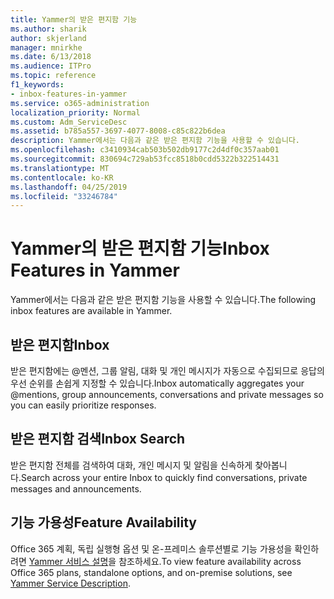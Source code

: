 ```yaml
---
title: Yammer의 받은 편지함 기능
ms.author: sharik
author: skjerland
manager: mnirkhe
ms.date: 6/13/2018
ms.audience: ITPro
ms.topic: reference
f1_keywords:
- inbox-features-in-yammer
ms.service: o365-administration
localization_priority: Normal
ms.custom: Adm_ServiceDesc
ms.assetid: b785a557-3697-4077-8008-c85c822b6dea
description: Yammer에서는 다음과 같은 받은 편지함 기능을 사용할 수 있습니다.
ms.openlocfilehash: c3410934cab503b502db9177c2d4df0c357aab01
ms.sourcegitcommit: 830694c729ab53fcc8518b0cdd5322b322514431
ms.translationtype: MT
ms.contentlocale: ko-KR
ms.lasthandoff: 04/25/2019
ms.locfileid: "33246784"
---
```

# <a name="inbox-features-in-yammer"></a><span data-ttu-id="47416-103">Yammer의 받은 편지함 기능</span><span class="sxs-lookup"><span data-stu-id="47416-103">Inbox Features in Yammer</span></span>

<span data-ttu-id="47416-104">Yammer에서는 다음과 같은 받은 편지함 기능을 사용할 수 있습니다.</span><span class="sxs-lookup"><span data-stu-id="47416-104">The following inbox features are available in Yammer.</span></span>
  
## <a name="inbox"></a><span data-ttu-id="47416-105">받은 편지함</span><span class="sxs-lookup"><span data-stu-id="47416-105">Inbox</span></span>
<span data-ttu-id="47416-106"><a name="bkmk_Inbox"> </a></span><span class="sxs-lookup"><span data-stu-id="47416-106"></span></span>

<span data-ttu-id="47416-107">받은 편지함에는 @멘션, 그룹 알림, 대화 및 개인 메시지가 자동으로 수집되므로 응답의 우선 순위를 손쉽게 지정할 수 있습니다.</span><span class="sxs-lookup"><span data-stu-id="47416-107">Inbox automatically aggregates your @mentions, group announcements, conversations and private messages so you can easily prioritize responses.</span></span>
  
## <a name="inbox-search"></a><span data-ttu-id="47416-108">받은 편지함 검색</span><span class="sxs-lookup"><span data-stu-id="47416-108">Inbox Search</span></span>
<span data-ttu-id="47416-109"><a name="bkmk_InboxSearch"> </a></span><span class="sxs-lookup"><span data-stu-id="47416-109"></span></span>

<span data-ttu-id="47416-110">받은 편지함 전체를 검색하여 대화, 개인 메시지 및 알림을 신속하게 찾아봅니다.</span><span class="sxs-lookup"><span data-stu-id="47416-110">Search across your entire Inbox to quickly find conversations, private messages and announcements.</span></span>
  
## <a name="feature-availability"></a><span data-ttu-id="47416-111">기능 가용성</span><span class="sxs-lookup"><span data-stu-id="47416-111">Feature Availability</span></span>
<span data-ttu-id="47416-112"><a name="bkmk_InboxSearch"> </a></span><span class="sxs-lookup"><span data-stu-id="47416-112"></span></span>

<span data-ttu-id="47416-113">Office 365 계획, 독립 실행형 옵션 및 온-프레미스 솔루션별로 기능 가용성을 확인하려면 [Yammer 서비스 설명](yammer-service-description.md)을 참조하세요.</span><span class="sxs-lookup"><span data-stu-id="47416-113">To view feature availability across Office 365 plans, standalone options, and on-premise solutions, see [Yammer Service Description](yammer-service-description.md).</span></span>
  

